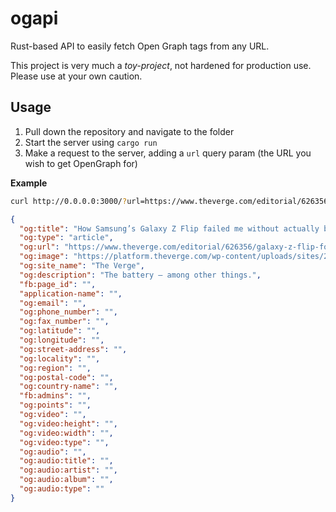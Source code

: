 # ogapi

Rust-based API to easily fetch Open Graph tags from any URL.

This project is very much a _toy-project_, not hardened for production use. Please use at your own caution.

## Usage

1. Pull down the repository and navigate to the folder
2. Start the server using `cargo run` 
3. Make a request to the server, adding a `url` query param (the URL you wish to get OpenGraph for)

**Example**

```sh
curl http://0.0.0.0:3000/?url=https://www.theverge.com/editorial/626356/galaxy-z-flip-folding-phone-didnt-last-two-years-battery | jq
```

```json
{
  "og:title": "How Samsung’s Galaxy Z Flip failed me without actually breaking",
  "og:type": "article",
  "og:url": "https://www.theverge.com/editorial/626356/galaxy-z-flip-folding-phone-didnt-last-two-years-battery",
  "og:image": "https://platform.theverge.com/wp-content/uploads/sites/2/2025/03/samsung-z-flip-5-sean-hollister-verge-331A1104.jpg?quality=90&strip=all&crop=9.2%2C20.234211349853%2C77.6%2C60.942536846537&w=1200",
  "og:site_name": "The Verge",
  "og:description": "The battery — among other things.",
  "fb:page_id": "",
  "application-name": "",
  "og:email": "",
  "og:phone_number": "",
  "og:fax_number": "",
  "og:latitude": "",
  "og:longitude": "",
  "og:street-address": "",
  "og:locality": "",
  "og:region": "",
  "og:postal-code": "",
  "og:country-name": "",
  "fb:admins": "",
  "og:points": "",
  "og:video": "",
  "og:video:height": "",
  "og:video:width": "",
  "og:video:type": "",
  "og:audio": "",
  "og:audio:title": "",
  "og:audio:artist": "",
  "og:audio:album": "",
  "og:audio:type": ""
}
```